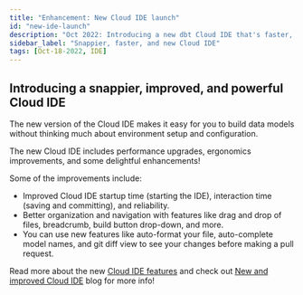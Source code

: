 ```yaml
---
title: "Enhancement: New Cloud IDE launch"
id: "new-ide-launch"
description: "Oct 2022: Introducing a new dbt Cloud IDE that's faster, has performance upgrades, ergonomics improvements, and other delightful enhancements."
sidebar_label: "Snappier, faster, and new Cloud IDE"
tags: [Oct-18-2022, IDE]
---
```


## Introducing a snappier, improved, and powerful Cloud IDE

The new version of the Cloud IDE makes it easy for you to build data models without thinking much about environment setup and configuration.

The new Cloud IDE includes performance upgrades, ergonomics improvements, and some delightful enhancements!

Some of the improvements include:

- Improved Cloud IDE startup time (starting the IDE), interaction time (saving and committing), and reliability.
- Better organization and navigation with features like drag and drop of files, breadcrumb, build button drop-down, and more.
- You can use new features like auto-format your file, auto-complete model names, and git diff view to see your changes before making a pull request.

Read more about the new [Cloud IDE features](/docs/get-started/develop-in-the-cloud#cloud-ide-features) and check out [New and improved Cloud IDE](https://www.getdbt.com/blog/new-improved-cloud-ide/) blog for more info!
